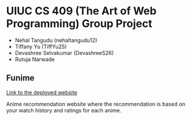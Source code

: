 # UIUC CS 409 (The Art of Web Programming) Group Project
- Nehal Tangudu (nehaltangudu12)
- Tiffany Yu (TiffYu25)
- Devashree Selvakumar (DevashreeS26)
- Rutuja Narwade

## Funime

[Link to the deployed website](https://tiffyu25.github.io/Funime/)

Anime recommendation website where the recommendation is based on your watch history and ratings for each anime.
